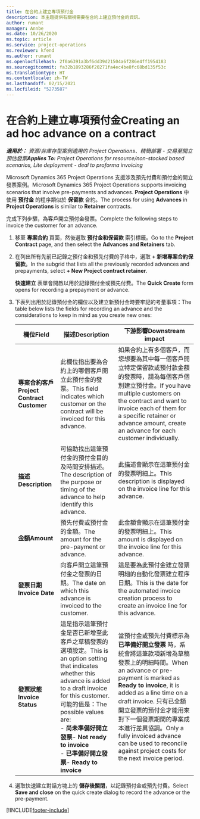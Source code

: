 ```yaml
---
title: 在合約上建立專項預付金
description: 本主題提供有關視需要在合約上建立預付金的資訊。
author: rumant
manager: Annbe
ms.date: 10/26/2020
ms.topic: article
ms.service: project-operations
ms.reviewer: kfend
ms.author: rumant
ms.openlocfilehash: 2f0a6391a3bf6dd39d21504a6f286e4ff1954183
ms.sourcegitcommit: fa32b1893286f20271fa4ec4be8fc68bd135f53c
ms.translationtype: HT
ms.contentlocale: zh-TW
ms.lasthandoff: 02/15/2021
ms.locfileid: "5273587"
---
```

# <a name="creating-an-ad-hoc-advance-on-a-contract"></a><span data-ttu-id="f75a5-103">在合約上建立專項預付金</span><span class="sxs-lookup"><span data-stu-id="f75a5-103">Creating an ad hoc advance on a contract</span></span>

<span data-ttu-id="f75a5-104">_**適用於：** 資源/非庫存型案例適用的 Project Operations、精簡部署 - 交易至開立預估發票_</span><span class="sxs-lookup"><span data-stu-id="f75a5-104">_**Applies To:** Project Operations for resource/non-stocked based scenarios, Lite deployment - deal to proforma invoicing_</span></span>

<span data-ttu-id="f75a5-105">Microsoft Dynamics 365 Project Operations 支援涉及預先付費和預付金的開立發票案例。</span><span class="sxs-lookup"><span data-stu-id="f75a5-105">Microsoft Dynamics 365 Project Operations supports invoicing scenarios that involve pre-payments and advances.</span></span> <span data-ttu-id="f75a5-106">**Project Operations** 中使用 **預付金** 的程序類似於 **保留款** 合約。</span><span class="sxs-lookup"><span data-stu-id="f75a5-106">The process for using **Advances** in **Project Operations** is similar to **Retainer** contracts.</span></span> 

<span data-ttu-id="f75a5-107">完成下列步驟，為客戶開立預付金發票。</span><span class="sxs-lookup"><span data-stu-id="f75a5-107">Complete the following steps to invoice the customer for an advance.</span></span>

1. <span data-ttu-id="f75a5-108">移至 **專案合約** 頁面，然後選取 **預付金和保留款** 索引標籤。</span><span class="sxs-lookup"><span data-stu-id="f75a5-108">Go to the **Project Contract** page, and then select the **Advances and Retainers** tab.</span></span>
2. <span data-ttu-id="f75a5-109">在列出所有先前已記錄之預付金和預先付費的子格中，選取 **+ 新增專案合約保留款**。</span><span class="sxs-lookup"><span data-stu-id="f75a5-109">In the subgrid that lists all the previously recorded advances and prepayments, select **+ New Project contract retainer**.</span></span> 

    <span data-ttu-id="f75a5-110">**快速建立** 表單會開啟以用於記錄預付金或預先付費。</span><span class="sxs-lookup"><span data-stu-id="f75a5-110">The **Quick Create** form opens for recording a prepayment or advance.</span></span>
    
3. <span data-ttu-id="f75a5-111">下表列出用於記錄預付金的欄位以及建立新預付金時要牢記的考量事項：</span><span class="sxs-lookup"><span data-stu-id="f75a5-111">The table below lists the fields for recording an advance and the considerations to keep in mind as you create new ones:</span></span>

    | <span data-ttu-id="f75a5-112">欄位</span><span class="sxs-lookup"><span data-stu-id="f75a5-112">Field</span></span> | <span data-ttu-id="f75a5-113">描述</span><span class="sxs-lookup"><span data-stu-id="f75a5-113">Description</span></span> | <span data-ttu-id="f75a5-114">下游影響</span><span class="sxs-lookup"><span data-stu-id="f75a5-114">Downstream impact</span></span> |
    | --- | --- | --- |
    | <span data-ttu-id="f75a5-115">**專案合約客戶**</span><span class="sxs-lookup"><span data-stu-id="f75a5-115">**Project Contract Customer**</span></span> | <span data-ttu-id="f75a5-116">此欄位指出要為合約上的哪個客戶開立此預付金的發票。</span><span class="sxs-lookup"><span data-stu-id="f75a5-116">This field indicates which customer on the contract will be invoiced for this advance.</span></span> | <span data-ttu-id="f75a5-117">如果合約上有多個客戶，而您想要為其中每一個客戶開立特定保留款或預付款金額的發票時，請為每個客戶個別建立預付金。</span><span class="sxs-lookup"><span data-stu-id="f75a5-117">If you have multiple customers on the contract and want to invoice each of them for a specific retainer or advance amount, create an advance for each customer individually.</span></span> |
    | <span data-ttu-id="f75a5-118">**描述**</span><span class="sxs-lookup"><span data-stu-id="f75a5-118">**Description**</span></span> | <span data-ttu-id="f75a5-119">可協助找出這筆預付金的預付金目的及時間安排描述。</span><span class="sxs-lookup"><span data-stu-id="f75a5-119">The description of the purpose or timing of the advance to help identify this advance.</span></span> | <span data-ttu-id="f75a5-120">此描述會顯示在這筆預付金的發票明細上。</span><span class="sxs-lookup"><span data-stu-id="f75a5-120">This description is displayed on the invoice line for this advance.</span></span> |
    | <span data-ttu-id="f75a5-121">**金額**</span><span class="sxs-lookup"><span data-stu-id="f75a5-121">**Amount**</span></span> | <span data-ttu-id="f75a5-122">預先付費或預付金的金額。</span><span class="sxs-lookup"><span data-stu-id="f75a5-122">The amount for the pre-payment or advance.</span></span> | <span data-ttu-id="f75a5-123">此金額會顯示在這筆預付金的發票明細上。</span><span class="sxs-lookup"><span data-stu-id="f75a5-123">This amount is displayed on the invoice line for this advance.</span></span> |
    | <span data-ttu-id="f75a5-124">**發票日期**</span><span class="sxs-lookup"><span data-stu-id="f75a5-124">**Invoice Date**</span></span> | <span data-ttu-id="f75a5-125">向客戶開立這筆預付金之發票的日期。</span><span class="sxs-lookup"><span data-stu-id="f75a5-125">The date on which this advance is invoiced to the customer.</span></span> | <span data-ttu-id="f75a5-126">這是要為此預付金建立發票明細的自動化發票建立程序日期。</span><span class="sxs-lookup"><span data-stu-id="f75a5-126">This is the date for the automated invoice creation process to create an invoice line for this advance.</span></span> |
    | <span data-ttu-id="f75a5-127">**發票狀態**</span><span class="sxs-lookup"><span data-stu-id="f75a5-127">**Invoice Status**</span></span> | <span data-ttu-id="f75a5-128">這是指示這筆預付金是否已新增至此客戶之草稿發票的選項設定。</span><span class="sxs-lookup"><span data-stu-id="f75a5-128">This is an option setting that indicates whether this advance is added to a draft invoice for this customer.</span></span> <span data-ttu-id="f75a5-129">可能的值是：</span><span class="sxs-lookup"><span data-stu-id="f75a5-129">The possible values are:</span></span></br><span data-ttu-id="f75a5-130">- **尚未準備好開立發票**</span><span class="sxs-lookup"><span data-stu-id="f75a5-130">- **Not ready to invoice**</span></span></br><span data-ttu-id="f75a5-131">- **已準備好開立發票**</span><span class="sxs-lookup"><span data-stu-id="f75a5-131">- **Ready to invoice**</span></span> | <span data-ttu-id="f75a5-132">當預付金或預先付費標示為 **已準備好開立發票** 時，系統會將這筆款項新增為草稿發票上的明細時間。</span><span class="sxs-lookup"><span data-stu-id="f75a5-132">When an advance or pre-payment is marked as **Ready to invoice**, it is added as a line time on a draft invoice.</span></span> <span data-ttu-id="f75a5-133">只有已全額開立發票的預付金才能用來對下一個發票期間的專案成本進行差異協調。</span><span class="sxs-lookup"><span data-stu-id="f75a5-133">Only a fully invoiced advance can be used to reconcile against project costs for the next invoice period.</span></span> |

4. <span data-ttu-id="f75a5-134">選取快速建立對話方塊上的 **儲存後關閉**，以記錄預付金或預先付費。</span><span class="sxs-lookup"><span data-stu-id="f75a5-134">Select **Save and close** on the quick create dialog to record the advance or the pre-payment.</span></span>


[!INCLUDE[footer-include](../../includes/footer-banner.md)]